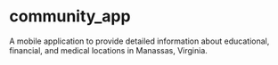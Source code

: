 # community_app
A mobile application to provide detailed information about educational, financial, and medical locations in Manassas, Virginia.
